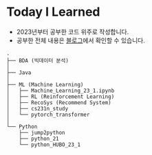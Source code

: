 # Today I Learned
- 2023년부터 공부한 코드 위주로 작성합니다.
- 공부한 전체 내용은 [블로그](https://seoyun.oopy.io/techblog)에서 확인할 수 있습니다.
```
.
├── BDA (빅데이터 분석)
│   
├── Java
│  
├── ML (Machine Learning)
│   ├── Machine_Learning_23_1.ipynb
│   ├── RL (Reinforcement Learning)  
│   ├── RecoSys (Recommend System) 
│   ├── cs231n_study
│   └── pytorch_transformer
│
└── Python
    ├── jump2python  
    ├── python_21 
    └── python_HUBO_23_1       
```
